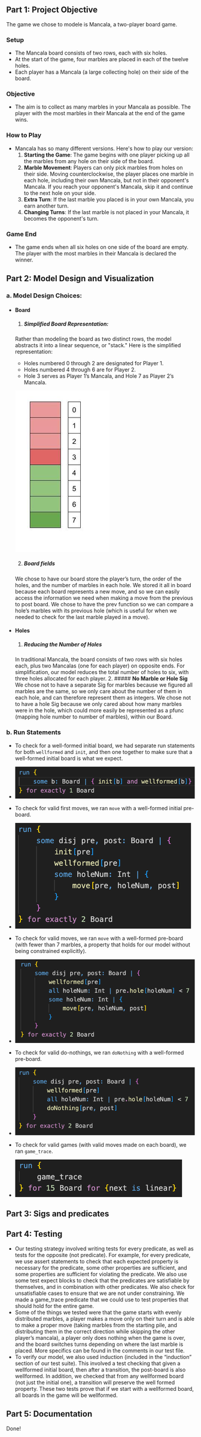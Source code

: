 ## Part 1: Project Objective
The game we chose to  modele is Mancala, a two-player board game.

### Setup
- The Mancala board consists of two rows, each with six holes.
- At the start of the game, four marbles are placed in each of the twelve holes.
- Each player has a Mancala (a large collecting hole) on their side of the board.

### Objective
- The aim is to collect as many marbles in your Mancala as possible. The player with the most marbles in their Mancala at the end of the game wins.

### How to Play
- Mancala has so many different versions. Here's how to play our version:
  1. **Starting the Game**: The game begins with one player picking up all the marbles from any hole on their side of the board.
  2. **Marble Movement**: Players can only pick marbles from holes on their side. Moving counterclockwise, the player places one marble in each hole, including their own Mancala, but not in their opponent's Mancala. If you reach your opponent's Mancala, skip it and continue to the next hole on your side.
  3. **Extra Turn**: If the last marble you placed is in your own Mancala, you earn another turn.
  4. **Changing Turns**: If the last marble is not placed in your Mancala, it becomes the opponent's turn.

### Game End
- The game ends when all six holes on one side of the board are empty. The player with the most marbles in their Mancala is declared the winner.
## Part 2: Model Design and Visualization
### a. **Model Design Choices:**
- #### Board
  1. ##### **Simplified Board Representation:**
    Rather than modeling the board as two distinct rows, the model abstracts it into a linear sequence, or "stack." Here is the simplified representation:
     - Holes numbered 0 through 2 are designated for Player 1.
     - Holes numbered 4 through 6 are for Player 2.
     - Hole 3 serves as Player 1’s Mancala, and Hole 7 as Player 2’s Mancala.

  ![screenshot](images/board.jpg)

  2. ##### Board fields
  We chose to have our board store the player’s turn, the order of the holes, and the number of marbles in each hole.
  We stored it all in board because each board represents a new move, and so we can easily access the information we need when making a move from the previous to post board.
  We chose to have the prev function so we can compare a hole’s marbles with its previous hole (which is useful for when we needed to check for the last marble played in a move).

- #### Holes
  1. ##### **Reducing the Number of Holes**
  In traditional Mancala, the board consists of two rows with six holes each, plus two Mancalas (one for each player) on opposite ends. 
  For simplification, our model reduces the total number of holes to six, with three holes allocated for each player. 
  2. ##### **No Marble or Hole Sig**
  We chose not to have a separate Sig for marbles because we figured all marbles are the same, so we only care about the number of them in each hole, and can therefore represent them as integers. 
  We chose not to have a hole Sig because we only cared about how many marbles were in the hole, which could more easily be represented as a pfunc (mapping hole number to number of marbles), within our Board.

### b. Run Statements

- To check for a well-formed initial board, we had separate run statements for both `wellformed` and `init`, and then one together to make sure that a well-formed initial board is what we expect.
  
- ![screenshot](images/run1.png)

- To check for valid first moves, we ran `move` with a well-formed initial pre-board.
  
- ![screenshot](images/run2.png)
- To check for valid moves, we ran `move` with a well-formed pre-board (with fewer than 7 marbles, a property that holds for our model without being constrained explicitly).
  
- ![screenshot](images/run3.png)
- To check for valid do-nothings, we ran `doNothing` with a well-formed pre-board.
 
- ![screenshot](images/run4.png)
- To check for valid games (with valid moves made on each board), we ran `game_trace`.
 
- ![screenshot](images/run5.png)
## Part 3: Sigs and predicates


## Part 4: Testing
- Our testing strategy involved writing tests for every predicate, as well as tests for the opposite (not predicate). For example, for every predicate, we use assert statements to check that each expected property is necessary for the predicate, some other properties are sufficient, and some properties are sufficient for violating the predicate. We also use some test expect blocks to check that the predicates are satisfiable by themselves, and in combination with other predicates. We also check for unsatisfiable cases to ensure that we are not under constraining. We made a game_trace predicate that we could use to test properties that should hold for the entire game.
- Some of the things we tested were that the game starts with evenly distributed marbles, a player makes a move only on their turn and is able to make a proper move (taking marbles from the starting pile, and distributing them in the correct direction while skipping the other player’s mancala), a player only does nothing when the game is over, and the board switches turns depending on where the last marble is placed. More specifics can be found in the comments in our test file.
- To verify our model, we also used induction (included in the “induction” section of our test suite). This involved a test checking that given a wellformed initial board, then after a transition, the post-board is also wellformed. In addition, we checked that from any wellformed board (not just the initial one), a transition will preserve the well formed property. These two tests prove that if we start with a wellformed board, all boards in the game will be wellformed.

## Part 5: Documentation
Done!